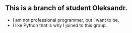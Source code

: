 This is a branch of student Oleksandr.
--------------------------------------
+ I am not professional programmer, but I want to be.
+ I like Python that is why I joined to this group.